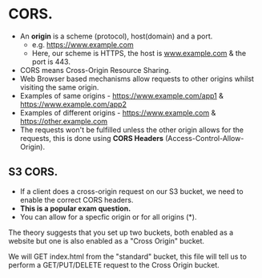 # **CORS.**

* An **origin** is a scheme (protocol), host(domain) and a port.
    * e.g. https://www.example.com
    * Here, our scheme is HTTPS, the host is www.example.com & the port is 443.
* CORS means Cross-Origin Resource Sharing.
* Web Browser based mechanisms allow requests to other origins whilst visiting the same origin.
* Examples of same origins - https://www.example.com/app1 & https://www.example.com/app2
* Examples of different origins - https://www.example.com & https://other.example.com
* The requests won't be fulfilled unless the other origin allows for the requests, this is done using **CORS Headers** (Access-Control-Allow-Origin).

## **S3 CORS.**

* If a client does a cross-origin request on our S3 bucket, we need to enable the correct CORS headers.
* **This is a popular exam question.**
* You can allow for a specfic origin or for all origins (*).

The theory suggests that you set up two buckets, both enabled as a website but one is also enabled as a "Cross Origin" bucket.

We will GET index.html from the "standard" bucket, this file will tell us to perform a GET/PUT/DELETE request to the Cross Origin bucket.